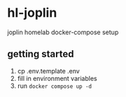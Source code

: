 # hl-joplin
joplin homelab docker-compose setup

## getting started
1. cp .env.template .env
2. fill in environment variables
3. run `docker compose up -d`